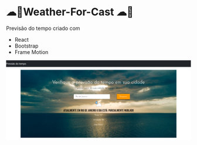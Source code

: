 # ☁💨Weather-For-Cast ☁💨
 Previsão do tempo criado com  
 <ul>
 <li>React</li>
 <li>Bootstrap</li>
 <li>Frame Motion</li>
 </ul>
 
 <img src="./tempo-react/img/weatherforcast.png">
 
